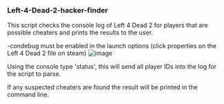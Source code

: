 ### Left-4-Dead-2-hacker-finder

This script checks the console log of Left 4 Dead 2 for players that are possible cheaters
and prints the results to the user.

-condebug must be enabled in the launch options (click properties on the Left 4 Dead 2 file on steam)
![image](https://github.com/JackLacey18/Left-4-Dead-2-hacker-finder/assets/94805552/16b090f0-cd6d-4b49-85f2-452df00336f4)

Using the console type 'status', this will send all player IDs into the log for the script to parse.

If any suspected cheaters are found the result will be printed in the command line.
